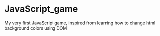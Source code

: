 # JavaScript_game
My very first JavaScript game, inspired from learning how to change html background colors using DOM
